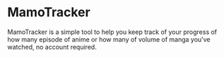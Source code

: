 # MamoTracker

MamoTracker is a simple tool to help you keep track of your progress of how many episode of anime or how many of volume of manga you've watched, no account required.
